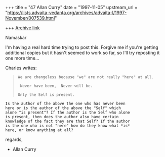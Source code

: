 +++
title = "47 Allan Curry"
date = "1997-11-05"
upstream_url = "https://lists.advaita-vedanta.org/archives/advaita-l/1997-November/007539.html"

+++
[Archive link](https://lists.advaita-vedanta.org/archives/advaita-l/1997-November/007539.html)

Namaskar

I'm having a real hard time trying to post this. Forgive me
if you're getting additional copies but it hasn't seemed to
work so far, so I'll try reposting it one more time...

Charles writes:

>     We are changeless because "we" are not really "here" at all.
>
>      Never have been,  Never will be.
>
>     Only the Self is present.
>
>

    Is the author of the above the one who has never been
    here or is the author of the above the "Self" which
    alone "is present"? If the author is the Self who alone
    is present, then does the author also have certain
    knowledge of the fact they are that Self? If the author
    is the one who is not "here" how do they know what *is*
    here, or know anything at all?


regards,

- Allan Curry

